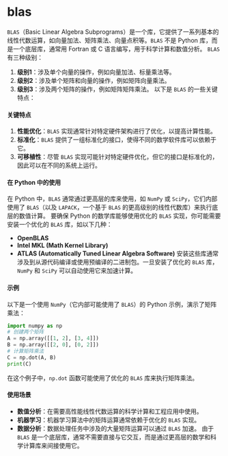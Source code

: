 # blas

`BLAS`（Basic Linear Algebra Subprograms）是一个库，它提供了一系列基本的线性代数运算，如向量加法、矩阵乘法、向量点积等。`BLAS` 不是 Python 库，而是一个底层库，通常用 Fortran 或 C 语言编写，用于科学计算和数值分析。 `BLAS` 有三种级别：

1. **级别1**：涉及单个向量的操作，例如向量加法、标量乘法等。
2. **级别2**：涉及单个矩阵和向量的操作，例如矩阵向量乘法。
3. **级别3**：涉及两个矩阵的操作，例如矩阵矩阵乘法。 以下是 `BLAS` 的一些关键特点：

#### 关键特点

1. **性能优化**：`BLAS` 实现通常针对特定硬件架构进行了优化，以提高计算性能。
2. **标准化**：`BLAS` 提供了一组标准化的接口，使得不同的数学软件库可以依赖于它。
3. **可移植性**：尽管 `BLAS` 实现可能针对特定硬件优化，但它的接口是标准化的，因此可以在不同的系统上运行。

#### 在 Python 中的使用

在 Python 中，`BLAS` 通常通过更高层的库来使用，如 `NumPy` 或 `SciPy`，它们内部使用了 `BLAS`（以及 `LAPACK`，一个基于 `BLAS` 的更高级别的线性代数库）来执行底层的数值计算。 要确保 Python 的数学库能够使用优化的 `BLAS` 实现，你可能需要安装一个优化的 `BLAS` 库，如以下几种：

* **OpenBLAS**
* **Intel MKL (Math Kernel Library)**
* **ATLAS (Automatically Tuned Linear Algebra Software)** 安装这些库通常涉及到从源代码编译或使用预编译的二进制包。一旦安装了优化的 `BLAS` 库，`NumPy` 和 `SciPy` 可以自动使用它来加速计算。

#### 示例

以下是一个使用 `NumPy`（它内部可能使用了 `BLAS`）的 Python 示例，演示了矩阵乘法：

```python
import numpy as np
# 创建两个矩阵
A = np.array([[1, 2], [3, 4]])
B = np.array([[2, 0], [0, 2]])
# 计算矩阵乘法
C = np.dot(A, B)
print(C)
```

在这个例子中，`np.dot` 函数可能使用了优化的 `BLAS` 库来执行矩阵乘法。

#### 使用场景

* **数值分析**：在需要高性能线性代数运算的科学计算和工程应用中使用。
* **机器学习**：机器学习算法中的矩阵运算通常依赖于优化的 `BLAS` 实现。
* **数据分析**：数据处理任务中涉及的大量矩阵运算可以通过 `BLAS` 加速。 由于 `BLAS` 是一个底层库，通常不需要直接与它交互，而是通过更高层的数学和科学计算库来间接使用它。
